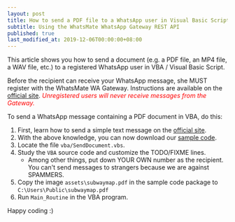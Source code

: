 ```yaml
---
layout: post
title: How to send a PDF file to a WhatsApp user in Visual Basic Script / VBA
subtitle: Using the WhatsMate WhatsApp Gateway REST API
published: true
last_modified_at: 2019-12-06T00:00:00+08:00
---
```



This article shows you how to send a document (e.g. a PDF file, an MP4 file, a WAV file, etc.) to a registered WhatsApp user in VBA / Visual Basic Script.

Before the recipient can receive your WhatsApp message, she MUST register with the WhatsMate WA Gateway. Instructions are available on the [official site](https://www.whatsmate.net/whatsapp-gateway-api.html). <span style="color:red">*Unregistered users will never receive messages from the Gateway.*</span>


To send a WhatsApp message containing a PDF document in VBA, do this:

1. First, learn how to send a simple text message on the [official site](https://www.whatsmate.net/whatsapp-gateway-api.html).
2. With the above knowledge, you can now download our [sample code](https://github.com/whatsmate/wa-demos/archive/master.zip).
3. Locate the file `vba/SendDocument.vbs`.  <script src="https://gist.github.com/whatsmate/01ba745741b89a7394db9fa9ab845ae0.js"></script>
4. Study the `VBA` source code and customize the TODO/FIXME lines.
   * Among other things, put down YOUR OWN number as the recipient. You can't send messages to strangers because we are against SPAMMERS.
5. Copy the image `assets\subwaymap.pdf` in the sample code package to `C:\Users\Public\subwaymap.pdf`
6. Run `Main_Routine` in the VBA program.


Happy coding :) 


<br>
<script async src="//pagead2.googlesyndication.com/pagead/js/adsbygoogle.js"></script>
<ins class="adsbygoogle"
     style="display:inline-block;width:728px;height:90px"
     data-ad-client="ca-pub-7383487179928477"
     data-ad-slot="6959057004"></ins>
<script>
(adsbygoogle = window.adsbygoogle || []).push({});
</script>
<br>

